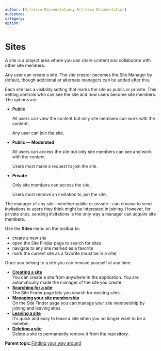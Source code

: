 ```yaml
---
author: [Alfresco Documentation, Alfresco Documentation]
audience: 
category: 
option: 
---
```


# Sites

A site is a project area where you can share content and collaborate with other site members.

Any user can create a site. The site creator becomes the Site Manager by default, though additional or alternate managers can be added after this.

Each site has a visibility setting that marks the site as public or private. This setting controls who can see the site and how users become site members. The options are:

-   **Public**

    All users can view the content but only site members can work with the content.

    Any user can join the site.

-   **Public — Moderated**

    All users can access the site but only site members can see and work with the content.

    Users must make a request to join the site.

-   **Private**

    Only site members can access the site.

    Users must receive an invitation to join the site.


The manager of any site—whether public or private—can choose to send invitations to users they think might be interested in joining. However, for private sites, sending invitations is the only way a manager can acquire site members.

Use the **Sites** menu on the toolbar to:

-   create a new site
-   open the Site Finder page to search for sites
-   navigate to any site marked as a favorite
-   mark the current site as a favorite \(must be in a site\)

Once you belong to a site you can remove yourself at any time.

-   **[Creating a site](../tasks/sites-create.md)**  
You can create a site from anywhere in the application. You are automatically made the manager of the site you create.
-   **[Searching for a site](../tasks/sites-search.md)**  
The Site Finder page lets you search for existing sites.
-   **[Managing your site membership](../tasks/sites-manage.md)**  
On the Site Finder page you can manage your site membership by joining and leaving sites.
-   **[Leaving a site](../tasks/sites-leave.md)**  
It's quick and easy to leave a site when you no longer want to be a member.
-   **[Deleting a site](../tasks/sites-delete.md)**  
Delete a site to permanently remove it from the repository.

**Parent topic:**[Finding your way around](../concepts/ui-description.md)


